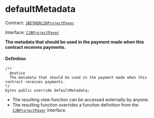 # defaultMetadata

Contract: [`JBETHERC20ProjectPayer`](/dev/api/v2/contracts/or-utilities/jbetherc20projectpayer/README.md)

Interface: [`IJBProjectPayer`](/dev/api/v2/interfaces/ijbprojectpayer.md)

**The metadata that should be used in the payment made when this contract receives payments.**

#### Definition

```
/** 
  @notice 
  The metadata that should be used in the payment made when this contract receives payments.
*/
bytes public override defaultMetadata;
```

* The resulting view function can be accessed externally by anyone.
* The resulting function overrides a function definition from the [`IJBProjectPayer`](/dev/api/v2/interfaces/ijbprojectpayer.md) interface.
